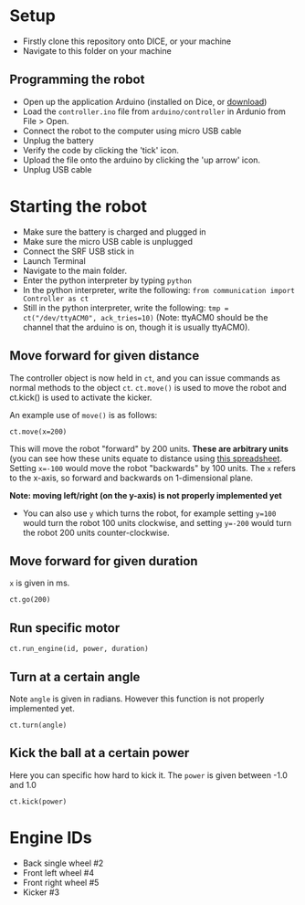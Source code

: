 # Setup
- Firstly clone this repository onto DICE, or your machine
- Navigate to this folder on your machine

## Programming the robot
- Open up the application Arduino (installed on Dice, or [download](https://www.arduino.cc))
- Load the ``controller.ino`` file from ``arduino/controller`` in Ardunio from File > Open.
- Connect the robot to the computer using micro USB cable
- Unplug the battery
- Verify the code by clicking the 'tick' icon.
- Upload the file onto the arduino by clicking the 'up arrow' icon.
- Unplug USB cable

# Starting the robot
- Make sure the battery is charged and plugged in
- Make sure the micro USB cable is unplugged
- Connect the SRF USB stick in
- Launch Terminal
- Navigate to the main folder.
- Enter the python interpreter by typing ``python``
- In the python interpreter, write the following: ``from communication import Controller as ct``
- Still in the python interpreter, write the following: ``tmp = ct("/dev/ttyACM0", ack_tries=10)`` (Note: ttyACM0 should be the channel that the arduino is on, though it is usually ttyACM0).

## Move forward for given distance
The controller object is now held in ``ct``, and you can issue commands as normal methods to the object ``ct``. ``ct.move()`` is used to move the robot and ct.kick() is used to activate the kicker. 

An example use of ``move()`` is as follows:

```
ct.move(x=200)
```

This will move the robot "forward" by 200 units. **These are arbitrary units** (you can see how these units equate to distance using [this spreadsheet](https://docs.google.com/spreadsheets/d/1Wiwqk3x_8VJf5Og2c1d-C5w0c_pkGMPa_0722nI-RGs/edit). Setting ``x=-100`` would move the robot "backwards" by 100 units. The ``x`` refers to the x-axis, so forward and backwards on 1-dimensional plane. 

**Note: moving left/right (on the y-axis) is not properly implemented yet**
- You can also use ``y`` which turns the robot, for example setting ``y=100`` would turn the robot 100 units clockwise, and setting ``y=-200`` would turn the robot 200 units counter-clockwise.

## Move forward for given duration
`x` is given in ms.

```
ct.go(200)
```

## Run specific motor 
```
ct.run_engine(id, power, duration)
```

## Turn at a certain angle
Note `angle` is given in radians. However this function is not properly implemented yet.

```
ct.turn(angle)
```

## Kick the ball at a certain power
Here you can specific how hard to kick it. The ``power`` is given between -1.0 and 1.0
```
ct.kick(power)
```


# Engine IDs
- Back single wheel #2
- Front left wheel #4
- Front right wheel #5
- Kicker #3
